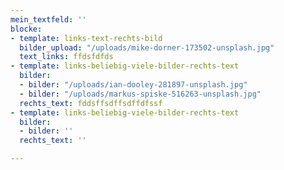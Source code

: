 ```yaml
---
mein_textfeld: ''
blocke:
- template: links-text-rechts-bild
  bilder_upload: "/uploads/mike-dorner-173502-unsplash.jpg"
  text_links: ffdsfdfds
- template: links-beliebig-viele-bilder-rechts-text
  bilder:
  - bilder: "/uploads/ian-dooley-281897-unsplash.jpg"
  - bilder: "/uploads/markus-spiske-516263-unsplash.jpg"
  rechts_text: fddsffsdffsdffdfssf
- template: links-beliebig-viele-bilder-rechts-text
  bilder:
  - bilder: ''
  rechts_text: ''

---
```

